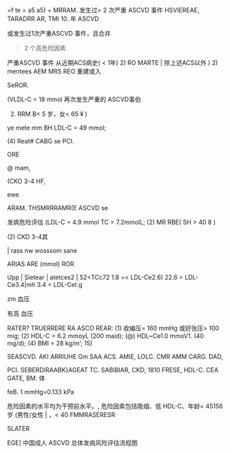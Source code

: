 =f                                               te
= a5                                                           a5)
+
MRRAM. 发生过> 2 次严重 ASCVD 事件           HSVIEREAE, TARADRR AR, TMI 10. 年 ASCVD

或发生过1次严重ASCVD 事件，且合并
> 2 个高危险因素

严重ASCVD 事件
从近期ACS病史( < 1年)
2) RO MARTE | 除上述ACS以外 )
2) mentees
AEM MRS REO
重建或入

SeROR.

(VLDL-C = 18 mmol 再次发生严重的
ASCVD事伯

2) RRM B< 5 岁，女< 65 ¥ )

ye mete mm BH LDL-C
= 49 mmol;

(4) Reat# CABG se PCI.

ORE

@ mam,

(CKO 3-4 HF,

ewe

ARAM. THSMRRRAMR(E ASCVD
se

发病危险评估
(LDL-C = 4.9 mmol TC = 7.2mmolL;
(2) MR RBE( SH > 40 8 )

(2) CKD 3-4其

| rass nw wosssom sane

ARIAS ARE (mmol)
ROR

Upp | Sietear | atetces2 | 52<TCc72
1.8 =< LDL-Ce2.6) 22.6 = LDL-Ce3.4|mh 3.4 = LDL-Cet.g

zm
血压

有高
血压

RATER? TRUERRERE RA ASCO REAR:
(1) 收编压= 160 mmHg 或好张压> 100 mig;
(2) HDL-C = 6.2 mmoyL (200 maid);
(@) HDL~Ce1.0 mmoV1. (40 mg/d);
(4) BMI = 28 kg/m’;
15)

SEASCVD. AKI ARRIUHE Gm SAA ACS. AMIE, LOLC. CMR AMM CARG. DAD,

PCI. SEBERDIRAABK}AGEAT TC. SABIBIAR, CKD, 1810 FRESE, HDL-C. CEA GATE, BM. 体

feB. 1 mmHg=0.133 kPa

危险因素的水平均为干预前水平。, 危险因素包括吸烟、低 HDL-C、年龄= 45156 岁 (男性/女性 | ，< 40 FMMRASERESR

SLATER

EGE] 中国成人 ASCVD 总体发病风险评估流程图

